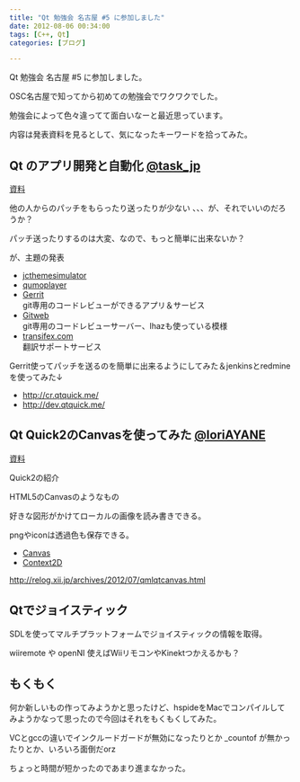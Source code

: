 ```yaml
---
title: "Qt 勉強会 名古屋 #5 に参加しました"
date: 2012-08-06 00:34:00
tags: [C++, Qt]
categories: [ブログ]

---
```


Qt 勉強会 名古屋 #5 に参加しました。

OSC名古屋で知ってから初めての勉強会でワクワクでした。

勉強会によって色々違ってて面白いなーと最近思っています。

内容は発表資料を見るとして、気になったキーワードを拾ってみた。

## Qt のアプリ開発と自動化 [@task_jp][1]

 [1]: http://www.twitter.com/task_jp

[資料][2]

 [2]: https://t.co/w994veGf

他の人からのパッチをもらったり送ったりが少ない 、、、が、それでいいのだろうか？

パッチ送ったりするのは大変、なので、もっと簡単に出来ないか？

が、主題の発表

  * [jcthemesimulator][3]
  * [qumoplayer][4]
  * [Gerrit][5]  
    git専用のコードレビューができるアプリ＆サービス
  * [Gitweb][6]  
    git専用のコードレビューサーバー、lhazも使っている模様
  * [transifex.com][7]  
    翻訳サポートサービス

 [3]: http://code.google.com/p/jcthemesimulator/
 [4]: https://gitorious.org/qumoplayer
 [5]: https://www.gerritcodereview.com/
 [6]: https://git.wiki.kernel.org/index.php/Gitweb
 [7]: https://www.transifex.com/

Gerrit使ってパッチを送るのを簡単に出来るようにしてみた＆jenkinsとredmineを使ってみた↓

  * <http://cr.qtquick.me/>
  * <http://dev.qtquick.me/>

## Qt Quick2のCanvasを使ってみた [@IoriAYANE][8]

 [8]: http://www.twitter.com/IoriAYANE

[資料][9]

 [9]: http://t.co/szfRkdBM

Quick2の紹介

HTML5のCanvasのようなもの

好きな図形がかけてローカルの画像を読み書きできる。

pngやiconは透過色も保存できる。

  * [Canvas][10]
  * [Context2D][11]

 [10]: http://doc-snapshot.qt-project.org/5.0/qml-qtquick2-canvas.html
 [11]: http://doc-snapshot.qt-project.org/5.0/qml-qtquick2-context2d.html

http://relog.xii.jp/archives/2012/07/qmlqtcanvas.html

## Qtでジョイスティック

SDLを使ってマルチプラットフォームでジョイスティックの情報を取得。

wiiremote や openNI 使えばWiiリモコンやKinektつかえるかも？

## もくもく

何か新しいもの作ってみようかと思ったけど、hspideをMacでコンパイルしてみようかなって思ったので今回はそれをもくもくしてみた。

VCとgccの違いでインクルードガードが無効になったりとか _countof が無かったりとか、いろいろ面倒だorz

ちょっと時間が短かったのであまり進まなかった。
